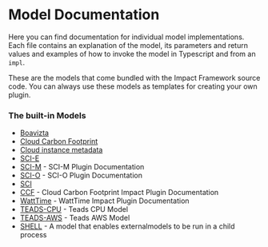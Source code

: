 # Model Documentation

Here you can find documentation for individual model implementations. Each file contains an explanation of the model, its parameters and return values and examples of how to invoke the model in Typescript and from an `impl`.

These are the models that come bundled with the Impact Framework source code. You can always use these models as templates for creating your own plugin.

### The built-in Models

* [Boavizta](./boavizta.md)
* [Cloud Carbon Footprint](./ccf.md)
* [Cloud instance metadata](./cloud-instance-metadata.md)
* [SCI-E](./sci-e.md)
* [SCI-M](./sci-m.md) - SCI-M Plugin Documentation
* [SCI-O](./sci-o.md) - SCI-O Plugin Documentation
* [SCI](./sci.md)
* [CCF](./ccf.md) - Cloud Carbon Footprint Impact Plugin Documentation
* [WattTime](./watttime.md) - WattTime Impact Plugin Documentation
* [TEADS-CPU](./teads-cpu.md) - Teads CPU Model
* [TEADS-AWS](./teads-aws.md) - Teads AWS Model
* [SHELL](./shell.md) - A model that enables externalmodels to be run in a child process
 